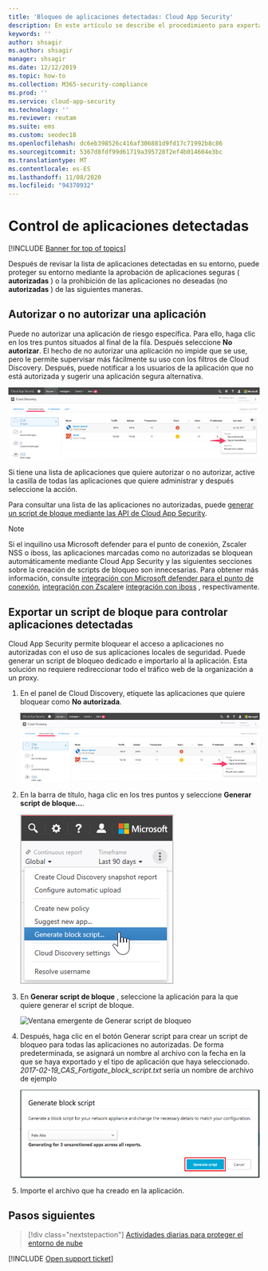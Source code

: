 ```yaml
---
title: 'Bloqueo de aplicaciones detectadas: Cloud App Security'
description: En este artículo se describe el procedimiento para exportar scripts de bloqueo para aplicaciones detectadas.
keywords: ''
author: shsagir
ms.author: shsagir
manager: shsagir
ms.date: 12/12/2019
ms.topic: how-to
ms.collection: M365-security-compliance
ms.prod: ''
ms.service: cloud-app-security
ms.technology: ''
ms.reviewer: reutam
ms.suite: ems
ms.custom: seodec18
ms.openlocfilehash: dc6eb398526c416af306881d9fd17c71992b8c86
ms.sourcegitcommit: 5367d8fdf99d61719a395728f2ef4b014604e3bc
ms.translationtype: MT
ms.contentlocale: es-ES
ms.lasthandoff: 11/08/2020
ms.locfileid: "94370932"
---
```

# <a name="govern-discovered-apps"></a>Control de aplicaciones detectadas

[!INCLUDE [Banner for top of topics](includes/banner.md)]

Después de revisar la lista de aplicaciones detectadas en su entorno, puede proteger su entorno mediante la aprobación de aplicaciones seguras ( **autorizadas** ) o la prohibición de las aplicaciones no deseadas (no **autorizadas** ) de las siguientes maneras.

## <a name="sanctioningunsanctioning-an-app"></a><a name="BKMK_SanctionApp"></a> Autorizar o no autorizar una aplicación

Puede no autorizar una aplicación de riesgo específica. Para ello, haga clic en los tres puntos situados al final de la fila. Después seleccione **No autorizar**. El hecho de no autorizar una aplicación no impide que se use, pero le permite supervisar más fácilmente su uso con los filtros de Cloud Discovery. Después, puede notificar a los usuarios de la aplicación que no está autorizada y sugerir una aplicación segura alternativa.

![Etiquetar como no autorizada](media/tag-as-unsanctioned.png)

Si tiene una lista de aplicaciones que quiere autorizar o no autorizar, active la casilla de todas las aplicaciones que quiere administrar y después seleccione la acción.

Para consultar una lista de las aplicaciones no autorizadas, puede [generar un script de bloque mediante las API de Cloud App Security](api-discovery-script.md).

> [!NOTE]
> Si el inquilino usa Microsoft defender para el punto de conexión, Zscaler NSS o iboss, las aplicaciones marcadas como no autorizadas se bloquean automáticamente mediante Cloud App Security y las siguientes secciones sobre la creación de scripts de bloqueo son innecesarias. Para obtener más información, consulte [integración con Microsoft defender para el punto de conexión](mde-integration.md), [integración con Zscaler](zscaler-integration.md)e [integración con iboss](iboss-integration.md) , respectivamente.

## <a name="export-a-block-script-to-govern-discovered-apps"></a>Exportar un script de bloque para controlar aplicaciones detectadas

Cloud App Security permite bloquear el acceso a aplicaciones no autorizadas con el uso de sus aplicaciones locales de seguridad. Puede generar un script de bloqueo dedicado e importarlo al la aplicación. Esta solución no requiere redireccionar todo el tráfico web de la organización a un proxy.

1. En el panel de Cloud Discovery, etiquete las aplicaciones que quiere bloquear como **No autorizada**.

    ![Etiquetar como no autorizada](media/tag-as-unsanctioned.png)

2. En la barra de título, haga clic en los tres puntos y seleccione **Generar script de bloque...**.

    ![Generación de scripts de bloques](media/generate-block-script.png)

3. En **Generar script de bloque** , seleccione la aplicación para la que quiere generar el script de bloque.

    ![Ventana emergente de Generar script de bloqueo](media/generate-block-script-pop-up.png)

4. Después, haga clic en el botón Generar script para crear un script de bloqueo para todas las aplicaciones no autorizadas. De forma predeterminada, se asignará un nombre al archivo con la fecha en la que se haya exportado y el tipo de aplicación que haya seleccionado. *2017-02-19_CAS_Fortigate_block_script.txt* sería un nombre de archivo de ejemplo

   ![Botón Generar script de bloque](media/generate-block-script-button.png)

5. Importe el archivo que ha creado en la aplicación.

## <a name="next-steps"></a>Pasos siguientes

> [!div class="nextstepaction"]
> [Actividades diarias para proteger el entorno de nube](daily-activities-to-protect-your-cloud-environment.md)

[!INCLUDE [Open support ticket](includes/support.md)]
